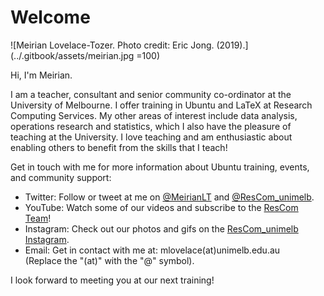 # Welcome

![Meirian Lovelace-Tozer. Photo credit: Eric Jong. \(2019\).](../.gitbook/assets/meirian.jpg =100)

Hi, I'm Meirian.

I am a teacher, consultant and senior community co-ordinator at the University of Melbourne. I offer training in Ubuntu and LaTeX at Research Computing Services. My other areas of interest include data analysis, operations research and statistics, which I also have the pleasure of teaching at the University. I love teaching and am enthusiastic about enabling others to benefit from the skills that I teach! 

Get in touch with me for more information about Ubuntu training, events, and community support:

* Twitter: Follow or tweet at me on [@MeirianLT](www.twitter.com/MeirianLT) and [@ResCom\_unimelb](https://twitter.com/ResCom_unimelb).
* YouTube: Watch some of our videos and subscribe to the [ResCom Team](https://www.youtube.com/channel/UCGWU-ESE1j2vCJTACZHHLGQ)!
* Instagram: Check out our photos and gifs on the [ResCom\_unimelb Instagram](https://www.instagram.com/rescom_unimelb).
* Email: Get in contact with me at: mlovelace\(at\)unimelb.edu.au  
\(Replace the "\(at\)" with the "@" symbol\).

I look forward to meeting you at our next training!

